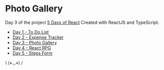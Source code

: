 # Photo Gallery

 Day 3 of the project [5 Days of React]('https://github.com/LucasAlvaresA/5-Days-of-React')
 Created with ReactJS and TypeScript.
 
 - <a href="https://github.com/LucasAlvaresA/todo-list">Day 1 - To Do List</a>
 - <a href="https://github.com/LucasAlvaresA/expense-tracker">Day 2 - Expense Tracker</a>
 - <a href="https://github.com/LucasAlvaresA/photo-gallery">Day 3 - Photo Gallery</a>
 - <a href="https://github.com/LucasAlvaresA/react-RPG">Day 4 - React RPG</a>
 - <a href="https://github.com/LucasAlvaresA/steps-form">Day 5 - Steps Form</a>

\ (•◡•) /
